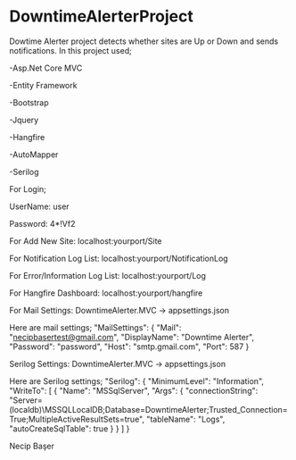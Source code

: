 # DowntimeAlerterProject
Dowtime Alerter project detects whether sites are Up or Down and sends notifications.
In this project used;


-Asp.Net Core MVC


-Entity Framework


-Bootstrap


-Jquery


-Hangfire


-AutoMapper


-Serilog


For Login;


UserName: user


Password: 4*!Vf2


For Add New Site: localhost:yourport/Site


For Notification Log List: localhost:yourport/NotificationLog


For Error/Information Log List: localhost:yourport/Log


For Hangfire Dashboard: localhost:yourport/hangfire

For Mail Settings: DowntimeAlerter.MVC -> appsettings.json


Here are mail settings;
  "MailSettings": {
    "Mail": "necipbasertest@gmail.com",
    "DisplayName": "Downtime Alerter",
    "Password": "password",
    "Host": "smtp.gmail.com",
    "Port": 587
  }
  
Serilog Settings: DowntimeAlerter.MVC -> appsettings.json


Here are Serilog settings;
  "Serilog": {
    "MinimumLevel": "Information",
    "WriteTo": [
      {
        "Name": "MSSqlServer",
        "Args": {
          "connectionString": "Server=(localdb)\\MSSQLLocalDB;Database=DowntimeAlerter;Trusted_Connection=True;MultipleActiveResultSets=true",
          "tableName": "Logs",
          "autoCreateSqlTable": true
        }
      }
    ]
  }
  
Necip Başer
